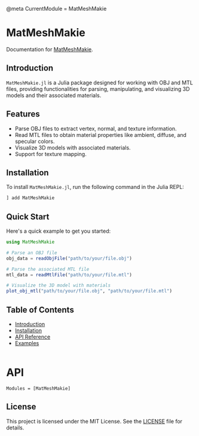 @meta
CurrentModule = MatMeshMakie

# MatMeshMakie

Documentation for [MatMeshMakie](https://github.com/nickkeepfer/MatMeshMakie.jl).

## Introduction

`MatMeshMakie.jl` is a Julia package designed for working with OBJ and MTL files, providing functionalities for parsing, manipulating, and visualizing 3D models and their associated materials.

## Features

- Parse OBJ files to extract vertex, normal, and texture information.
- Read MTL files to obtain material properties like ambient, diffuse, and specular colors.
- Visualize 3D models with associated materials.
- Support for texture mapping.

## Installation

To install `MatMeshMakie.jl`, run the following command in the Julia REPL:

```julia
] add MatMeshMakie
```

## Quick Start

Here's a quick example to get you started:

```julia
using MatMeshMakie

# Parse an OBJ file
obj_data = readObjFile("path/to/your/file.obj")

# Parse the associated MTL file
mtl_data = readMtlFile("path/to/your/file.mtl")

# Visualize the 3D model with materials
plot_obj_mtl("path/to/your/file.obj", "path/to/your/file.mtl")
```

## Table of Contents

- [Introduction](introduction.md)
- [Installation](installation.md)
- [API Reference](api_reference.md)
- [Examples](examples.md)

```@index
```

# API

```@autodocs
Modules = [MatMeshMakie]
```

## License

This project is licensed under the MIT License. See the [LICENSE](https://github.com/nickkeepfer/MatMeshMakie.jl/blob/main/LICENSE) file for details.
